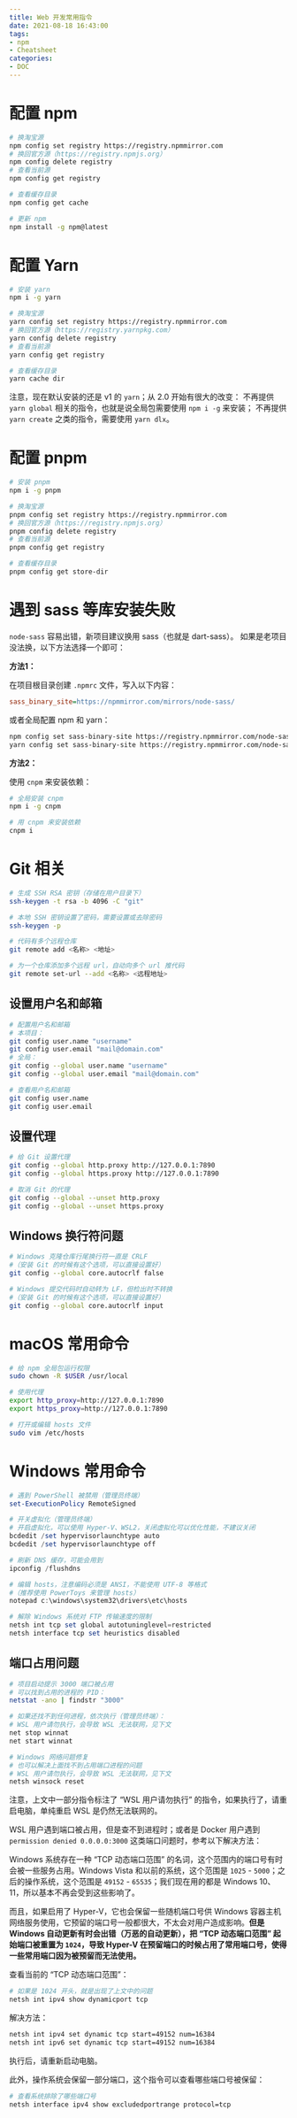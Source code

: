 ```yaml
---
title: Web 开发常用指令
date: 2021-08-18 16:43:00
tags:
- npm
- Cheatsheet
categories:
- DOC
---
```


# 配置 npm

``` bash
# 换淘宝源
npm config set registry https://registry.npmmirror.com
# 换回官方源（https://registry.npmjs.org）
npm config delete registry
# 查看当前源
npm config get registry

# 查看缓存目录
npm config get cache

# 更新 npm
npm install -g npm@latest
```



# 配置 Yarn

```bash
# 安装 yarn
npm i -g yarn

# 换淘宝源
yarn config set registry https://registry.npmmirror.com
# 换回官方源（https://registry.yarnpkg.com）
yarn config delete registry
# 查看当前源
yarn config get registry

# 查看缓存目录
yarn cache dir
```

注意，现在默认安装的还是 v1 的 `yarn`；从 2.0 开始有很大的改变：
不再提供 `yarn global` 相关的指令，也就是说全局包需要使用 `npm i -g` 来安装；
不再提供 `yarn create` 之类的指令，需要使用 `yarn dlx`。



# 配置 pnpm

```bash
# 安装 pnpm
npm i -g pnpm

# 换淘宝源
pnpm config set registry https://registry.npmmirror.com
# 换回官方源（https://registry.npmjs.org）
pnpm config delete registry
# 查看当前源
pnpm config get registry

# 查看缓存目录
pnpm config get store-dir
```



# 遇到 sass 等库安装失败

`node-sass` 容易出错，新项目建议换用 sass（也就是 dart-sass）。
如果是老项目没法换，以下方法选择一个即可：

**方法1：**

在项目根目录创建 `.npmrc` 文件，写入以下内容：

```ini
sass_binary_site=https://npmmirror.com/mirrors/node-sass/
```

或者全局配置 npm 和 yarn：

```bash
npm config set sass-binary-site https://registry.npmmirror.com/node-sass
yarn config set sass-binary-site https://registry.npmmirror.com/node-sass
```



**方法2：**

使用 `cnpm` 来安装依赖：

```bash
# 全局安装 cnpm
npm i -g cnpm

# 用 cnpm 来安装依赖
cnpm i
```



# Git 相关

```bash
# 生成 SSH RSA 密钥（存储在用户目录下）
ssh-keygen -t rsa -b 4096 -C "git"

# 本地 SSH 密钥设置了密码，需要设置或去除密码
ssh-keygen -p

# 代码有多个远程仓库
git remote add <名称> <地址>

# 为一个仓库添加多个远程 url，自动向多个 url 推代码
git remote set-url --add <名称> <远程地址>
```



## 设置用户名和邮箱

```bash
# 配置用户名和邮箱
# 本项目：
git config user.name "username"
git config user.email "mail@domain.com"
# 全局：
git config --global user.name "username"
git config --global user.email "mail@domain.com"

# 查看用户名和邮箱
git config user.name
git config user.email
```



## 设置代理

```bash
# 给 Git 设置代理
git config --global http.proxy http://127.0.0.1:7890 
git config --global https.proxy http://127.0.0.1:7890

# 取消 Git 的代理
git config --global --unset http.proxy
git config --global --unset https.proxy
```



## Windows 换行符问题

```bash
# Windows 克隆仓库行尾换行符一直是 CRLF
#（安装 Git 的时候有这个选项，可以直接设置好）
git config --global core.autocrlf false

# Windows 提交代码时自动转为 LF，但检出时不转换
#（安装 Git 的时候有这个选项，可以直接设置好）
git config --global core.autocrlf input
```



# macOS 常用命令

```bash
# 给 npm 全局包运行权限
sudo chown -R $USER /usr/local

# 使用代理
export http_proxy=http://127.0.0.1:7890
export https_proxy=http://127.0.0.1:7890

# 打开或编辑 hosts 文件
sudo vim /etc/hosts
```



# Windows 常用命令

```powershell
# 遇到 PowerShell 被禁用（管理员终端）
set-ExecutionPolicy RemoteSigned

# 开关虚拟化（管理员终端）
# 开启虚拟化，可以使用 Hyper-V、WSL2，关闭虚拟化可以优化性能，不建议关闭
bcdedit /set hypervisorlaunchtype auto
bcdedit /set hypervisorlaunchtype off

# 刷新 DNS 缓存，可能会用到
ipconfig /flushdns

# 编辑 hosts，注意编码必须是 ANSI，不能使用 UTF-8 等格式
#（推荐使用 PowerToys 来管理 hosts）
notepad c:\windows\system32\drivers\etc\hosts

# 解除 Windows 系统对 FTP 传输速度的限制
netsh int tcp set global autotuninglevel=restricted
netsh interface tcp set heuristics disabled
```



## 端口占用问题

```bash
# 项目启动提示 3000 端口被占用
# 可以找到占用的进程的 PID：
netstat -ano | findstr "3000"

# 如果还找不到任何进程，依次执行（管理员终端）：
# WSL 用户请勿执行，会导致 WSL 无法联网，见下文
net stop winnat
net start winnat

# Windows 网络问题修复
# 也可以解决上面找不到占用端口进程的问题
# WSL 用户请勿执行，会导致 WSL 无法联网，见下文
netsh winsock reset
```

注意，上文中一部分指令标注了 “WSL 用户请勿执行” 的指令，如果执行了，请重启电脑，单纯重启 WSL 是仍然无法联网的。

WSL 用户遇到端口被占用，但是查不到进程时；或者是 Docker 用户遇到 `permission denied 0.0.0.0:3000` 这类端口问题时，参考以下解决方法：

Windows 系统存在一种 “TCP 动态端口范围” 的名词，这个范围内的端口号有时会被一些服务占用。Windows Vista 和以前的系统，这个范围是 `1025` - `5000`；之后的操作系统，这个范围是 `49152` - `65535`；我们现在用的都是 Windows 10、11，所以基本不再会受到这些影响了。

而且，如果启用了 Hyper-V，它也会保留一些随机端口号供 Windows 容器主机网络服务使用，它预留的端口号一般都很大，不太会对用户造成影响。**但是 Windows 自动更新有时会出错（万恶的自动更新），把 “TCP 动态端口范围” 起始端口被重置为 `1024`，导致 Hyper-V 在预留端口的时候占用了常用端口号，使得一些常用端口因为被预留而无法使用。**

查看当前的 “TCP 动态端口范围”：

```powershell
# 如果是 1024 开头，就是出现了上文中的问题
netsh int ipv4 show dynamicport tcp
```

解决方法：

```bash
netsh int ipv4 set dynamic tcp start=49152 num=16384
netsh int ipv6 set dynamic tcp start=49152 num=16384
```

执行后，请重新启动电脑。

此外，操作系统会保留一部分端口，这个指令可以查看哪些端口号被保留：

```bash
# 查看系统排除了哪些端口号
netsh interface ipv4 show excludedportrange protocol=tcp
```

